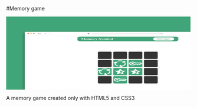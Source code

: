 ﻿#Memory game

<div style="display: flex;" align="center">
  <img style="display: inline-block; width: 500px; height: 200px;" src="https://github.com/FrankiNarvaez/memory-game/blob/main/Images/memory-game.png">
</div>

A memory game created only with HTML5 and CSS3
